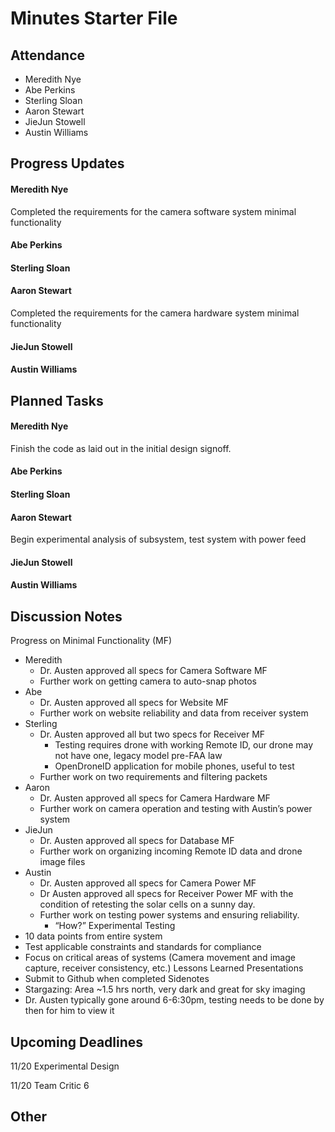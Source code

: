 # Minutes Starter File

## Attendance
   - Meredith Nye
   - Abe Perkins
   - Sterling Sloan
   - Aaron Stewart
   - JieJun Stowell
   - Austin Williams

## Progress Updates
#### Meredith Nye
Completed the requirements for the camera software system minimal functionality
#### Abe Perkins
#### Sterling Sloan
#### Aaron Stewart
Completed the requirements for the camera hardware system minimal functionality
#### JieJun Stowell
#### Austin Williams

## Planned Tasks
#### Meredith Nye
Finish the code as laid out in the initial design signoff.
#### Abe Perkins
#### Sterling Sloan
#### Aaron Stewart
Begin experimental analysis of subsystem, test system with power feed
#### JieJun Stowell
#### Austin Williams

## Discussion Notes
Progress on Minimal Functionality (MF)
- Meredith
   - Dr. Austen approved all specs for Camera Software MF
   - Further work on getting camera to auto-snap photos
- Abe
   - Dr. Austen approved all specs for Website MF
   - Further work on website reliability and data from receiver system
- Sterling
   - Dr. Austen approved all but two specs for Receiver MF
      - Testing requires drone with working Remote ID, our drone may not have one, legacy model pre-FAA law
      - OpenDroneID application for mobile phones, useful to test
   - Further work on two requirements and filtering packets
- Aaron
   - Dr. Austen approved all specs for Camera Hardware MF
   - Further work on camera operation and testing with Austin’s power system
- JieJun
   - Dr. Austen approved all specs for Database MF
   - Further work on organizing incoming Remote ID data and drone image files
- Austin
   - Dr. Austen approved all specs for Camera Power MF
   - Dr Austen approved all specs for Receiver Power MF with the condition of retesting the solar cells on a sunny day.
   - Further work on testing power systems and ensuring reliability.
        - “How?”
Experimental Testing
- 10 data points from entire system
- Test applicable constraints and standards for compliance
- Focus on critical areas of systems (Camera movement and image capture, receiver
consistency, etc.)
Lessons Learned Presentations
- Submit to Github when completed
Sidenotes
- Stargazing: Area ~1.5 hrs north, very dark and great for sky imaging
- Dr. Austen typically gone around 6-6:30pm, testing needs to be done by then for him to
view it 

## Upcoming Deadlines
11/20 Experimental Design 

11/20 Team Critic 6
## Other
